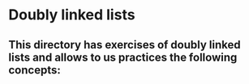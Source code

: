 # Doubly linked lists

## This directory has exercises of doubly linked lists and allows to us practices the following concepts: